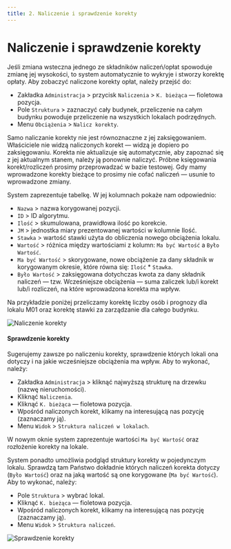 ```yaml
---
title: 2. Naliczenie i sprawdzenie korekty
---
```


# Naliczenie i sprawdzenie korekty

Jeśli zmiana wsteczna jednego ze składników naliczeń/opłat spowoduje zmianę jej wysokości, to system automatycznie to wykryje i stworzy korektę opłaty. Aby zobaczyć naliczone korekty opłat, należy przejść do: 

- Zakładka `Administracja` > przycisk `Naliczenia` > `K. bieżąca` — fioletowa pozycja.
- Pole `Struktura` > zaznaczyć cały budynek, przeliczenie na całym budynku powoduje przeliczenie na wszystkich lokalach podrzędnych.
- Menu `Obciążenia` > `Nalicz korekty`.

Samo naliczanie korekty nie jest równoznaczne z jej zaksięgowaniem. Właściciele nie widzą naliczonych korekt — widzą je dopiero po zaksięgowaniu. Korekta nie aktualizuje się automatycznie, aby zapoznać się z jej aktualnym stanem, należy ją ponownie naliczyć. Próbne księgowania korekt/rozliczeń prosimy przeprowadzać w bazie testowej. Gdy mamy wprowadzone korekty bieżące to prosimy nie cofać naliczeń — usunie to wprowadzone zmiany.

System zaprezentuje tabelkę. W jej kolumnach pokaże nam odpowiednio:

- `Nazwa` > nazwa korygowanej pozycji.
- `ID` > ID algorytmu.
- `Ilość` > skumulowana, prawidłowa ilość po korekcie.
- `JM` > jednostka miary prezentowanej wartości w kolumnie Ilość.
- `Stawka` > wartość stawki użyta do obliczenia nowego obciążenia lokalu.
- `Wartość` > różnica między wartościami z kolumn: `Ma być Wartość` a `Było Wartość`.
- `Ma być Wartość` > skorygowane, nowe obciążenie za dany składnik w korygowanym okresie, które równa się: `Ilość` * `Stawka`.
- `Było Wartość` > zaksięgowana dotychczas kwota za dany składnik naliczeń — tzw. Wcześniejsze obciążenia — suma zaliczek lub/i korekt lub/i rozliczeń, na które wprowadzona korekta ma wpływ.

Na przykładzie poniżej przeliczamy korektę liczby osób i prognozy dla lokalu M01 oraz korektę stawki za zarządzanie dla całego budynku.

![Naliczenie korekty](naliczeniekorekty1.gif)

#### Sprawdzenie korekty

Sugerujemy zawsze po naliczeniu korekty, sprawdzenie których lokali ona dotyczy i na jakie wcześniejsze obciążenia ma wpływ. Aby to wykonać, należy:

- Zakładka `Administracja` > kliknąć najwyższą strukturę na drzewku (nazwę nieruchomości).
- Kliknąć `Naliczenia`.
- Kliknąć `K. bieżąca` — fioletowa pozycja.
- Wpośród naliczonych korekt, klikamy na interesującą nas pozycję (zaznaczamy ją).
- Menu `Widok` > `Struktura naliczeń w lokalach`.

W nowym oknie system zaprezentuje wartości `Ma być Wartość` oraz rozłożenie korekty na lokale.

System ponadto umożliwia podgląd struktury korekty w pojedynczym lokalu. Sprawdzą tam Państwo dokładnie których naliczeń korekta dotyczy (`Było Wartość`) oraz na jaką wartość są one korygowane (`Ma być Wartość`). Aby to wykonać, należy:

- Pole `Struktura` > wybrać lokal.
- Kliknąć `K. bieżąca` — fioletowa pozycja.
- Wpośród naliczonych korekt, klikamy na interesującą nas pozycję (zaznaczamy ją).
- Menu `Widok` > `Struktura naliczeń`.

![Sprawdzenie korekty](naliczeniekorekt2.gif)